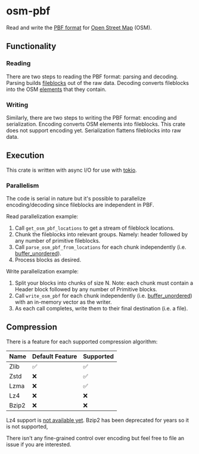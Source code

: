 # osm-pbf

Read and write the [PBF format](https://wiki.openstreetmap.org/wiki/PBF_Format) for [Open Street Map](https://www.openstreetmap.org/#map=13/47.4475/-122.3084) (OSM).

## Functionality

### Reading

There are two steps to reading the PBF format: parsing and decoding.
Parsing builds [fileblocks](https://wiki.openstreetmap.org/wiki/PBF_Format#Encoding_OSM_entities_into_fileblocks) out of the raw data.
Decoding converts fileblocks into the OSM [elements](https://wiki.openstreetmap.org/wiki/Elements) that they contain.

### Writing

Similarly, there are two steps to writing the PBF format: encoding and serialization.
Encoding converts OSM elements into fileblocks. This crate does not support encoding yet.
Serialization flattens fileblocks into raw data.

## Execution

This crate is written with async I/O for use with [tokio](https://tokio.rs/).

### Parallelism

The code is serial in nature but it's possible to parallelize encoding/decoding since fileblocks are independent in PBF.

Read parallelization example:

1. Call `get_osm_pbf_locations` to get a stream of fileblock locations.
1. Chunk the fileblocks into relevant groups. Namely: header followed by any number of primitive fileblocks.
1. Call `parse_osm_pbf_from_locations` for each chunk independently (i.e. [buffer_unordered](https://docs.rs/futures/latest/futures/stream/trait.StreamExt.html#method.buffer_unordered)).
1. Process blocks as desired.

Write parallelization example:

1. Split your blocks into chunks of size N. Note: each chunk must contain a Header block followed by any number of Primitive blocks.
1. Call `write_osm_pbf` for each chunk independently (i.e. [buffer_unordered](https://docs.rs/futures/latest/futures/stream/trait.StreamExt.html#method.buffer_unordered)) with an in-memory vector as the writer.
1. As each call completes, write them to their final destination (i.e. a file).

## Compression

There is a feature for each supported compression algorithm:

Name|Default Feature|Supported
---|---|---
Zlib|✅|✅
Zstd|❌|✅
Lzma|❌|✅
Lz4|❌|❌
Bzip2|❌|❌

Lz4 support is [not available yet](https://github.com/Nemo157/async-compression/issues/12).
Bzip2 has been deprecated for years so it is not supported,

There isn't any fine-grained control over encoding but feel free to file an issue if you are interested.
